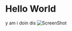 # Hello World
 y am i doin dis
![ScreenShot](https://github.com/aldur15/Hello-World/commit/0734cdbe823d6ad00bef1a0177e4e548546e12ff)
